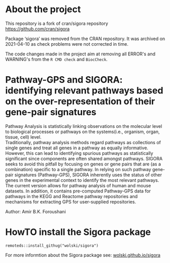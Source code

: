 # About the project

This repository is a fork of cran/sigora repository 
https://github.com/cran/sigora

Package ‘sigora’ was removed from the CRAN repository.
It was archived on 2021-04-10 as check problems were not corrected in time.


The code changes made in the project aim at removing all ERROR's and WARNING's from the `R CMD check` and `BiocCheck`.

# Pathway-GPS and SIGORA: identifying relevant pathways based on the over-representation of their gene-pair signatures


Pathway Analysis is statistically linking observations on 
the molecular level to biological processes or pathways on 
the systems(i.e., organism, organ, tissue, cell) level.  
Traditionally, pathway analysis methods regard pathways 
as collections of single genes and treat all genes in a pathway
as equally informative. However, this can lead to identifying
spurious pathways as statistically significant since components
are often shared amongst pathways. SIGORA seeks to avoid this
pitfall by focusing on genes or gene pairs that are (as a combination)
specific to a single pathway.
In relying on such pathway gene-pair signatures (Pathway-GPS),
SIGORA inherently uses the status of other genes in the
experimental context to identify the most relevant pathways.
The current version allows for pathway analysis of human
and mouse datasets. In addition, it contains pre-computed
Pathway-GPS data for pathways in the KEGG and  Reactome
pathway repositories and mechanisms for extracting GPS
for user-supplied repositories.

Author: Amir B.K. Foroushani


# HowTO install the Sigora package

```{r}
remoteds::install_githug("wolski/sigora")
```

For more informtion about the Sigora package see:
[wolski.github.io/sigora](wolski.github.io/sigora)


